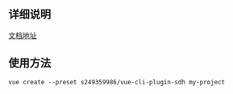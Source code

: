 ## 详细说明
[文档地址](https://blog.songdonghong.com/2020/03/24/blog2020-03-24-2352/)

## 使用方法

```
vue create --preset s249359986/vue-cli-plugin-sdh my-project

```
